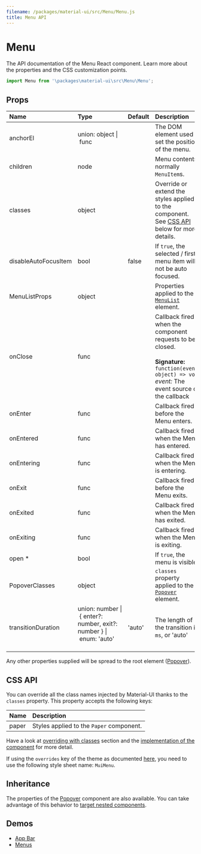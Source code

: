 ```yaml
---
filename: /packages/material-ui/src/Menu/Menu.js
title: Menu API
---
```


<!--- This documentation is automatically generated, do not try to edit it. -->

# Menu

<p class="description">The API documentation of the Menu React component. Learn more about the properties and the CSS customization points.</p>

```js
import Menu from '\packages\material-ui\src\Menu\Menu';
```



## Props

| Name | Type | Default | Description |
|:-----|:-----|:--------|:------------|
| <span class="prop-name">anchorEl</span> | <span class="prop-type">union:&nbsp;object&nbsp;&#124;<br>&nbsp;func<br></span> |   | The DOM element used to set the position of the menu. |
| <span class="prop-name">children</span> | <span class="prop-type">node</span> |   | Menu contents, normally `MenuItem`s. |
| <span class="prop-name">classes</span> | <span class="prop-type">object</span> |   | Override or extend the styles applied to the component. See [CSS API](#css-api) below for more details. |
| <span class="prop-name">disableAutoFocusItem</span> | <span class="prop-type">bool</span> | <span class="prop-default">false</span> | If `true`, the selected / first menu item will not be auto focused. |
| <span class="prop-name">MenuListProps</span> | <span class="prop-type">object</span> |   | Properties applied to the [`MenuList`](/api/menu-list/) element. |
| <span class="prop-name">onClose</span> | <span class="prop-type">func</span> |   | Callback fired when the component requests to be closed.<br><br>**Signature:**<br>`function(event: object) => void`<br>*event:* The event source of the callback |
| <span class="prop-name">onEnter</span> | <span class="prop-type">func</span> |   | Callback fired before the Menu enters. |
| <span class="prop-name">onEntered</span> | <span class="prop-type">func</span> |   | Callback fired when the Menu has entered. |
| <span class="prop-name">onEntering</span> | <span class="prop-type">func</span> |   | Callback fired when the Menu is entering. |
| <span class="prop-name">onExit</span> | <span class="prop-type">func</span> |   | Callback fired before the Menu exits. |
| <span class="prop-name">onExited</span> | <span class="prop-type">func</span> |   | Callback fired when the Menu has exited. |
| <span class="prop-name">onExiting</span> | <span class="prop-type">func</span> |   | Callback fired when the Menu is exiting. |
| <span class="prop-name required">open *</span> | <span class="prop-type">bool</span> |   | If `true`, the menu is visible. |
| <span class="prop-name">PopoverClasses</span> | <span class="prop-type">object</span> |   | `classes` property applied to the [`Popover`](/api/popover/) element. |
| <span class="prop-name">transitionDuration</span> | <span class="prop-type">union:&nbsp;number&nbsp;&#124;<br>&nbsp;{ enter?: number, exit?: number }&nbsp;&#124;<br>&nbsp;enum:&nbsp;'auto'<br><br></span> | <span class="prop-default">'auto'</span> | The length of the transition in `ms`, or 'auto' |

Any other properties supplied will be spread to the root element ([Popover](/api/popover/)).

## CSS API

You can override all the class names injected by Material-UI thanks to the `classes` property.
This property accepts the following keys:


| Name | Description |
|:-----|:------------|
| <span class="prop-name">paper</span> | Styles applied to the `Paper` component.

Have a look at [overriding with classes](/customization/overrides/#overriding-with-classes) section
and the [implementation of the component](https://github.com/mui-org/material-ui/tree/master/packages/material-ui/src/Menu/Menu.js)
for more detail.

If using the `overrides` key of the theme as documented
[here](/customization/themes/#customizing-all-instances-of-a-component-type),
you need to use the following style sheet name: `MuiMenu`.

## Inheritance

The properties of the [Popover](/api/popover/) component are also available.
You can take advantage of this behavior to [target nested components](/guides/api/#spread).

## Demos

- [App Bar](/demos/app-bar/)
- [Menus](/demos/menus/)

